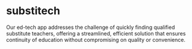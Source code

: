 # substitech
Our ed-tech app addresses the challenge of quickly finding qualified substitute teachers, offering a streamlined, efficient solution that ensures continuity of education without compromising on quality or convenience.

